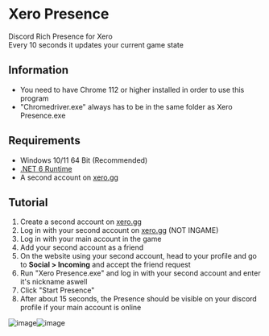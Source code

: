 # Xero Presence
Discord Rich Presence for Xero  
Every 10 seconds it updates your current game state

## Information
- You need to have Chrome 112 or higher installed in order to use this program
- "Chromedriver.exe" always has to be in the same folder as Xero Presence.exe

## Requirements
- Windows 10/11 64 Bit (Recommended)
- [.NET 6 Runtime](https://dotnet.microsoft.com/en-us/download/dotnet/6.0)
- A second account on [xero.gg](https://xero.gg)

## Tutorial
1. Create a second account on [xero.gg](https://xero.gg)
2. Log in with your second account on [xero.gg](https://xero.gg) (NOT INGAME)
3. Log in with your main account in the game
4. Add your second account as a friend
5. On the website using your second account, head to your profile and go to **Social > Incoming** and accept the friend request
6. Run "Xero Presence.exe" and log in with your second account and enter it's nickname aswell
7. Click "Start Presence"
8. After about 15 seconds, the Presence should be visible on your discord profile if your main account is online

![image](https://i.imgur.com/23G9g4n.png)![image](https://i.imgur.com/FBcolbT.png)
